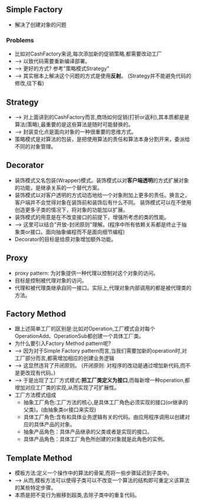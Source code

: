 ## Simple Factory
* 解决了创建对象的问题
### Problems
* 比如对CashFactory来说,每次添加新的促销策略,都需要改动工厂
* --> 以致代码需要重新编译部署。
* --> 更好的方式? 参考"策略模式Strategy"
* --> 其实根本上解决这个问题的方式是使用**反射**。 (Strategy并不能避免代码的修改,往下看)


## Strategy
* --> 对上面讲到的CashFactory而言,商场如何促销(打折or返利),其本质都是是算法(策略),最重要的是这些算法是随时可能替换的。
* --> 封装变化点是面向对象的一种很重要的思维方式。
* 策略模式是对算法的包装，是把使用算法的责任和算法本身分割开来，委派给不同的对象管理。


## Decorator
* 装饰模式又名包装(Wrapper)模式。装饰模式以对**客户端透明**的方式扩展对象的功能，是继承关系的一个替代方案。
* 装饰模式以对客户透明的方式动态地给一个对象附加上更多的责任。换言之，客户端并不会觉得对象在装饰前和装饰后有什么不同。
  装饰模式可以在不使用创造更多子类的情况下，将对象的功能加以扩展。
* 装饰模式的用意是在不改变接口的前提下，增强所考虑的类的性能。
* --> 这里可以结合"开放-封闭原则"理解。(程序中所有依赖关系都是终止于抽象类or接口。面向抽象编程而不是面向细节编程)
* Decorator的目标是给原对象增加额外功能。


## Proxy
* proxy pattern: 为对象提供一种代理以控制对这个对象的访问。
* 目标是控制被代理对象的访问。
* 代理和被代理类继承自同一接口。实际上,代理对象内部调用的都是被代理类的方法。


## Factory Method
* 跟上述简单工厂的区别是:比如对Operation,工厂模式会对每个OperationAdd、OperationSub都创建一个具体工厂类。
* 为什么要引入Factory Method pattern呢?
* --> 因为对于Simple Factory pattern而言,当我们需要加新的operation时,对工厂部分而言,都需增加相应的创建业务逻辑
* --> 这显然违背了开闭原则。 (开闭原则: 对程序的改动是通过增加新代码,而不是更改现有代码。)
* --> 于是出现了工厂方式模式:**把工厂类定义为接口**,而每新增一种operation,都增加对应工厂类的实现,从而实现了可扩展性。
* 工厂方法模式组成
    * 抽象工厂角色:工厂方法的核心,是具体工厂角色必须实现的接口(or继承的父类)。(由抽象类or接口来实现)
    * 具体工厂角色:含有和具体业务逻辑有关的代码。由应用程序调用以创建对应的具体产品的对象。
    * 抽象产品角色：具体产品继承的父类或者是实现的接口。
    * 具体产品角色：具体工厂角色所创建的对象就是此角色的实例。


## Template Method
* 模板方法:定义一个操作中的算法的骨架,而将一些步骤延迟到子类中。
* --> 从而,模板方法可以使得子类可以不改变一个算法的结构即可重定义该算法的某些特定步骤。
* 本质是把不变行为搬移到超类,去除子类中的重复代码。